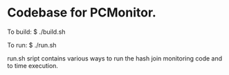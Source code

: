 # Codebase for PCMonitor. 

To build:
$ ./build.sh

To run:
$ ./run.sh

run.sh sript contains various ways to run the hash join monitoring code and to time execution.
